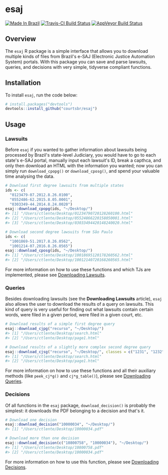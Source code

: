 
esaj
====

[![Made In Brazil](https://img.shields.io/badge/made%20in-brazil-green.svg)](http://www.abj.org.br) [![Travis-CI Build Status](https://travis-ci.org/courtsbr/esaj.svg?branch=master)](https://travis-ci.org/courtsbr/esaj) [![AppVeyor Build Status](https://ci.appveyor.com/api/projects/status/github/courtsbr/esaj?branch=master&svg=true)](https://ci.appveyor.com/project/courtsbr/esaj)

Overview
--------

The `esaj` R package is a simple interface that allows you to download multiple kinds of files from Brazil's e-SAJ (Electronic Justice Automation System) portals. With this package you can save and parse lawsuits, queries, and decisions with very simple, tidyverse compliant functions.

Installation
------------

To install `esaj`, run the code below:

``` r
# install.packages("devtools")
devtools::install_github("courtsbr/esaj")
```

Usage
-----

### Lawsuits

Before `esaj` if you wanted to gather information about lawsuits being processed by Brazil's state-level Judiciary, you would have to go to each state's e-SAJ portal, manually input each lawsuit's ID, break a capthca, and only then download an HTML with the information you wanted; now you can simply run `download_cpopg()` or `download_cposg()`, and spend your valuable time analysing the data.

``` r
# Download first degree lawsuits from multiple states
ids <- c(
  "0123479-07.2012.8.26.0100",
  "0552486-62.2015.8.05.0001",
  "0303349-44.2014.8.24.0020")
esaj::download_cpopg(ids, "~/Desktop/")
#> [1] "/Users/ctlente/Desktop/01234790720128260100.html"
#> [2] "/Users/ctlente/Desktop/05524866220158050001.html"
#> [3] "/Users/ctlente/Desktop/03033494420148240020.html"

# Download second degree lawsuits from São Paulo
ids <- c(
  "1001869-51.2017.8.26.0562",
  "1001214-07.2016.8.26.0565")
esaj::download_cposg(ids, "~/Desktop/")
#> [1] "/Users/ctlente/Desktop/10018695120178260562.html"
#> [2] "/Users/ctlente/Desktop/10012140720168260565.html"
```

For more information on how to use these functions and which TJs are implemented, please see [Downloading Lawsuits](http://courtsbr.github.io/esaj/articles/download_lawsuit.html).

### Queries

Besides downloading lawsuits (see the **Downloading Lawsuits** article), `esaj` also allows the user to download the results of a query on lawsuits. This kind of query is very useful for finding out what lawsuits contain certain words, were filed in a given period, were filed in a given court, etc.

``` r
# Download results of a simple first degree query
esaj::download_cjpg("recurso", "~/Desktop/")
#> [1] "/Users/ctlente/Desktop/search.html"
#> [2] "/Users/ctlente/Desktop/page1.html"

# Download results of a slightly more complex second degree query
esaj::download_cjsg("recurso", "~/Desktop/", classes = c("1231", "1232"))
#> [1] "/Users/ctlente/Desktop/search.html"
#> [2] "/Users/ctlente/Desktop/page1.html"
```

For more information on how to use these functions and all their auxiliary methods (like `peek_cj*g()` and `cj*g_table()`), please see [Downloading Queries](http://courtsbr.github.io/esaj/articles/download_query.html).

### Decisions

Of all functions in the `esaj` package, `download_decision()` is probably the simplest: it downloads the PDF belonging to a decision and that's it.

``` r
# Download one decision
esaj::download_decision("10000034", "~/Desktop/")
#> [1] "/Users/ctlente/Desktop/10000034.pdf"

# Download more than one decision
esaj::download_decision(c("10800758", "10000034"), "~/Desktop/")
#> [1] "/Users/ctlente/Desktop/10800758.pdf"
#> [2] "/Users/ctlente/Desktop/10000034.pdf"
```

For more information on how to use this function, please see [Downloading Decisions](http://courtsbr.github.io/esaj/articles/download_decision.html).
